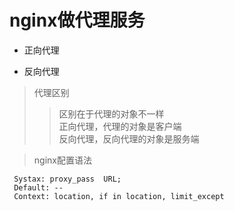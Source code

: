 # nginx做代理服务

 * 正向代理
   > 
   
 * 反向代理
   > 
 
 > 代理区别
 >> 区别在于代理的对象不一样  
    正向代理，代理的对象是客户端  
    反向代理，反向代理的对象是服务端
    
 > nginx配置语法
   ```
    Systax: proxy_pass  URL;
    Default: --
    Context: location, if in location, limit_except 
   ```
    











































